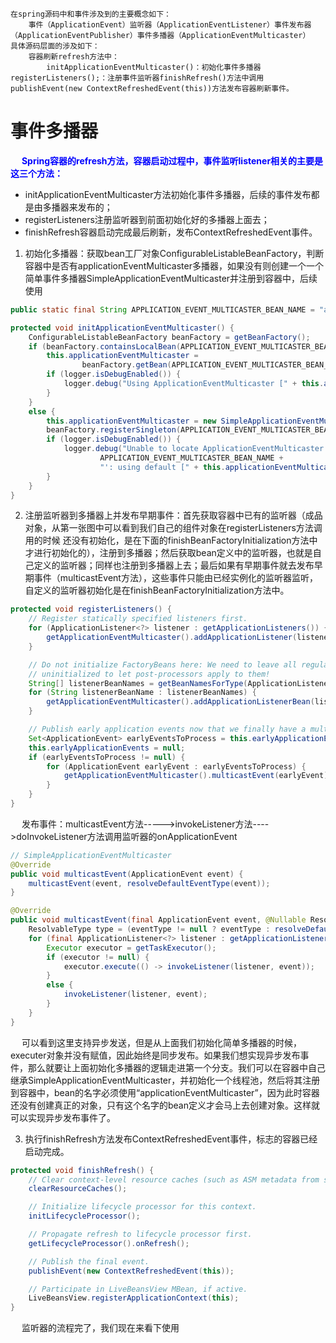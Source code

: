 

    在spring源码中和事件涉及到的主要概念如下：
        事件（ApplicationEvent）监听器（ApplicationEventListener）事件发布器（ApplicationEventPublisher）事件多播器（ApplicationEventMulticaster）
    具体源码层面的涉及如下：
        容器刷新refresh方法中：
            initApplicationEventMulticaster()：初始化事件多播器registerListeners();：注册事件监听器finishRefresh()方法中调用publishEvent(new ContextRefreshedEvent(this))方法发布容器刷新事件。

# 事件多播器

<!-- 
https://blog.csdn.net/pengweismile/article/details/103207017
https://www.cnblogs.com/nijunyang/p/12339757.html?ivk_sa=1024320u
-->

&emsp; **<font color = "blue">Spring容器的refresh方法，容器启动过程中，事件监听listener相关的主要是这三个方法：</font>**  
* initApplicationEventMulticaster方法初始化事件多播器，后续的事件发布都是由多播器来发布的；  
* registerListeners注册监听器到前面初始化好的多播器上面去；
* finishRefresh容器启动完成最后刷新，发布ContextRefreshedEvent事件。  


1. 初始化多播器：获取bean工厂对象ConfigurableListableBeanFactory，判断容器中是否有applicationEventMulticaster多播器，如果没有则创建一个一个简单事件多播器SimpleApplicationEventMulticaster并注册到容器中，后续使用

```java
public static final String APPLICATION_EVENT_MULTICASTER_BEAN_NAME = "applicationEventMulticaster";
```

```java
protected void initApplicationEventMulticaster() {
    ConfigurableListableBeanFactory beanFactory = getBeanFactory();
    if (beanFactory.containsLocalBean(APPLICATION_EVENT_MULTICASTER_BEAN_NAME)) {
        this.applicationEventMulticaster =
                beanFactory.getBean(APPLICATION_EVENT_MULTICASTER_BEAN_NAME, ApplicationEventMulticaster.class);
        if (logger.isDebugEnabled()) {
            logger.debug("Using ApplicationEventMulticaster [" + this.applicationEventMulticaster + "]");
        }
    }
    else {
        this.applicationEventMulticaster = new SimpleApplicationEventMulticaster(beanFactory);
        beanFactory.registerSingleton(APPLICATION_EVENT_MULTICASTER_BEAN_NAME, this.applicationEventMulticaster);
        if (logger.isDebugEnabled()) {
            logger.debug("Unable to locate ApplicationEventMulticaster with name '" +
                    APPLICATION_EVENT_MULTICASTER_BEAN_NAME +
                    "': using default [" + this.applicationEventMulticaster + "]");
        }
    }
}
```

2. 注册监听器到多播器上并发布早期事件：首先获取容器中已有的监听器（成品对象，从第一张图中可以看到我们自己的组件对象在registerListeners方法调用的时候 还没有初始化，是在下面的finishBeanFactoryInitialization方法中才进行初始化的），注册到多播器；然后获取bean定义中的监听器，也就是自己定义的监听器；同样也注册到多播器上去；最后如果有早期事件就去发布早期事件（multicastEvent方法），这些事件只能由已经实例化的监听器监听，自定义的监听器初始化是在finishBeanFactoryInitialization方法中。

```java
protected void registerListeners() {
    // Register statically specified listeners first.
    for (ApplicationListener<?> listener : getApplicationListeners()) {
        getApplicationEventMulticaster().addApplicationListener(listener);
    }

    // Do not initialize FactoryBeans here: We need to leave all regular beans
    // uninitialized to let post-processors apply to them!
    String[] listenerBeanNames = getBeanNamesForType(ApplicationListener.class, true, false);
    for (String listenerBeanName : listenerBeanNames) {
        getApplicationEventMulticaster().addApplicationListenerBean(listenerBeanName);
    }

    // Publish early application events now that we finally have a multicaster...
    Set<ApplicationEvent> earlyEventsToProcess = this.earlyApplicationEvents;
    this.earlyApplicationEvents = null;
    if (earlyEventsToProcess != null) {
        for (ApplicationEvent earlyEvent : earlyEventsToProcess) {
            getApplicationEventMulticaster().multicastEvent(earlyEvent);
        }
    }
}
```

&emsp; 发布事件：multicastEvent方法----->invokeListener方法---->doInvokeListener方法调用监听器的onApplicationEvent

```java
// SimpleApplicationEventMulticaster
@Override
public void multicastEvent(ApplicationEvent event) {
    multicastEvent(event, resolveDefaultEventType(event));
}

@Override
public void multicastEvent(final ApplicationEvent event, @Nullable ResolvableType eventType) {
    ResolvableType type = (eventType != null ? eventType : resolveDefaultEventType(event));
    for (final ApplicationListener<?> listener : getApplicationListeners(event, type)) {
        Executor executor = getTaskExecutor();
        if (executor != null) {
            executor.execute(() -> invokeListener(listener, event));
        }
        else {
            invokeListener(listener, event);
        }
    }
}
```

&emsp; 可以看到这里支持异步发送，但是从上面我们初始化简单多播器的时候，executer对象并没有赋值，因此始终是同步发布。如果我们想实现异步发布事件，那么就要让上面初始化多播器的逻辑走进第一个分支。我们可以在容器中自己继承SimpleApplicationEventMulticaster，并初始化一个线程池，然后将其注册到容器中，bean的名字必须使用“applicationEventMulticaster”，因为此时容器还没有创建真正的对象，只有这个名字的bean定义才会马上去创建对象。这样就可以实现异步发布事件了。

3. 执行finishRefresh方法发布ContextRefreshedEvent事件，标志的容器已经启动完成。

```java
protected void finishRefresh() {
    // Clear context-level resource caches (such as ASM metadata from scanning).
    clearResourceCaches();

    // Initialize lifecycle processor for this context.
    initLifecycleProcessor();

    // Propagate refresh to lifecycle processor first.
    getLifecycleProcessor().onRefresh();

    // Publish the final event.
    publishEvent(new ContextRefreshedEvent(this));

    // Participate in LiveBeansView MBean, if active.
    LiveBeansView.registerApplicationContext(this);
}
```

&emsp; 监听器的流程完了，我们现在来看下使用
